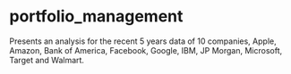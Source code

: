 # portfolio_management
Presents an analysis for the recent 5 years data of 10 companies, Apple, Amazon, Bank of America, Facebook, Google, IBM, JP Morgan, Microsoft, Target and Walmart. 
